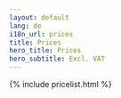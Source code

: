 ```yaml
---
layout: default
lang: de
i18n_url: prices
title: Prices
hero_title: Prices
hero_subtitle: Excl. VAT
---
```

{% include pricelist.html %}